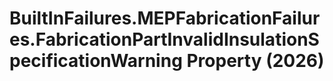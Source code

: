 # BuiltInFailures.MEPFabricationFailures.FabricationPartInvalidInsulationSpecificationWarning Property (2026)

﻿